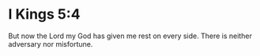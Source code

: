 # I Kings 5:4

But now the Lord my God has given me rest on every side. There is neither adversary nor misfortune.

